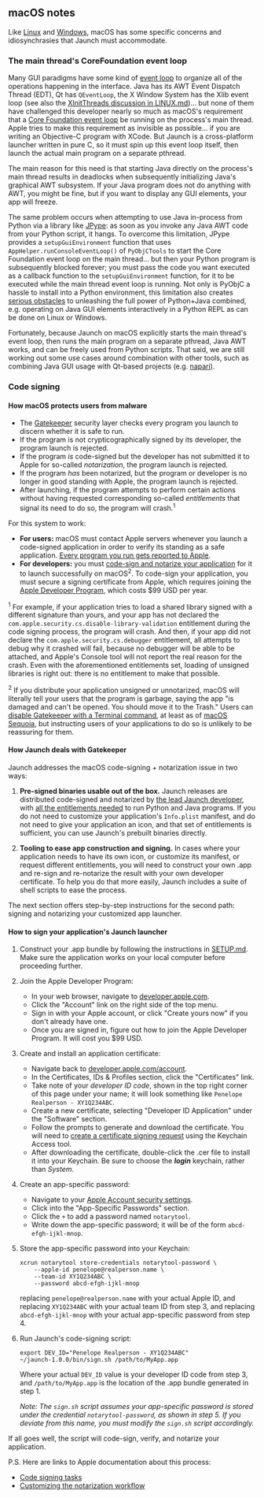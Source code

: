 ## macOS notes

Like [Linux](LINUX.md) and [Windows](WINDOWS.md), macOS has some specific concerns and idiosynchrasies that Jaunch must accommodate.

### The main thread's CoreFoundation event loop

Many GUI paradigms have some kind of [event loop](https://en.wikipedia.org/wiki/Event_loop) to organize all of the operations happening in the interface. Java has its AWT Event Dispatch Thread (EDT), Qt has `QEventLoop`, the X Window System has the Xlib event loop (see also the [XInitThreads discussion in LINUX.md](LINUX.md#xinitthreads))... but none of them have challenged this developer nearly so much as macOS's requirement that a [Core Foundation event loop](https://developer.apple.com/library/archive/documentation/Cocoa/Conceptual/Multithreading/RunLoopManagement/RunLoopManagement.html#//apple_ref/doc/uid/10000057i-CH16) be running on the process's main thread. Apple tries to make this requirement as invisible as possible... if you are writing an Objective-C program with XCode. But Jaunch is a cross-platform launcher written in pure C, so it must spin up this event loop itself, then launch the actual main program on a separate pthread.

The main reason for this need is that starting Java directly on the process's main thread results in deadlocks when subsequently initializing Java's graphical AWT subsystem. If your Java program does not do anything with AWT, you might be fine, but if you want to display any GUI elements, your app will freeze.

The same problem occurs when attempting to use Java in-process from Python via a library like [JPype](https://www.jpype.org/): as soon as you invoke any Java AWT code from your Python script, it hangs. To overcome this limitation, JPype provides a `setupGuiEnvironment` function that uses `AppHelper.runConsoleEventLoop()` of `PyObjCTools` to start the Core Foundation event loop on the main thread... but then your Python program is subsequently blocked forever; you must pass the code you want executed as a callback function to the `setupGuiEnvironment` function, for it to be executed while the main thread event loop is running. Not only is PyObjC a hassle to install into a Python environment, this limitation also creates [serious obstacles](https://github.com/imagej/pyimagej/issues?q=label%3Amacos-gui) to unleashing the full power of Python+Java combined, e.g. operating on Java GUI elements interactively in a Python REPL as can be done on Linux or Windows.

Fortunately, because Jaunch on macOS explicitly starts the main thread's event loop, then runs the main program on a separate pthread, Java AWT works, and can be freely used from Python scripts. That said, we are still working out some use cases around combination with other tools, such as combining Java GUI usage with Qt-based projects (e.g. [napari](https://napari.org/)).

### Code signing

#### How macOS protects users from malware

* The [Gatekeeper](https://en.wikipedia.org/wiki/Gatekeeper_%28macOS%29) security layer checks every program you launch to discern whether it is safe to run.
* If the program is not crypticographically signed by its developer, the program launch is rejected.
* If the program *is* code-signed but the developer has not submitted it to Apple for so-called *notarization*, the program launch is rejected.
* If the program *has* been notarized, but the program or developer is no longer in good standing with Apple, the program launch is rejected.
* After launching, if the program attempts to perform certain actions without having requested corresponding so-called *entitlements* that signal its need to do so, the program will crash.<sup>1</sup>

For this system to work:
* **For users:** macOS must contact Apple servers whenever you launch a code-signed application in order to verify its standing as a safe application. [Every program you run gets reported to Apple](https://sneak.berlin/20201112/your-computer-isnt-yours/).
* **For developers:** you must [code-sign and notarize your application](https://developer.apple.com/documentation/xcode/packaging-mac-software-for-distribution) for it to launch successfully on macOS<sup>2</sup>. To code-sign your application, you must secure a signing certificate from Apple, which requires joining the [Apple Developer Program](https://developer.apple.com/programs/), which costs $99 USD per year.

<sup>1</sup> For example, if your application tries to load a shared library signed with a different signature than yours, and your app has not declared the `com.apple.security.cs.disable-library-validation` entitlement during the code signing process, the program will crash. And then, if your app did not declare the `com.apple.security.cs.debugger` entitlement, all attempts to debug why it crashed will fail, because no debugger will be able to be attached, and Apple's Console tool will not report the real reason for the crash. Even with the aforementioned entitlements set, loading of unsigned libraries is right out: there is no entitlement to make that possible.

<sup>2</sup> If you distribute your application unsigned or unnotarized, macOS will literally tell your users that the program is garbage, saying the app "is damaged and can't be opened. You should move it to the Trash." Users can [disable Gatekeeper with a Terminal command](https://www.makeuseof.com/how-to-disable-gatekeeper-mac/), at least as of [macOS Sequoia](https://en.wikipedia.org/wiki/MacOS_Sequoia), but instructing users of your applications to do so is unlikely to be reassuring for them.

#### How Jaunch deals with Gatekeeper

Jaunch addresses the macOS code-signing + notarization issue in two ways:

1. **Pre-signed binaries usable out of the box.** Jaunch releases are distributed code-signed and notarized by [the lead Jaunch developer](https://github.com/ctrueden), with [all the entitlements needed](../configs/entitlements.plist) to run Python and Java programs. If you do not need to customize your application's `Info.plist` manifest, and do not need to give your application an icon, and that set of entitlements is sufficient, you can use Jaunch's prebuilt binaries directly.

2. **Tooling to ease app construction and signing.** In cases where your application needs to have its own icon, or customize its manifest, or request different entitlements, you will need to construct your own .app and re-sign and re-notarize the result with your own developer certificate. To help you do that more easily, Jaunch includes a suite of shell scripts to ease the process.

The next section offers step-by-step instructions for the second path: signing and notarizing your customized app launcher.

#### How to sign your application's Jaunch launcher

1. Construct your .app bundle by following the instructions in [SETUP.md](SETUP.md). Make sure the application works on your local computer before proceeding further.

2. Join the Apple Developer Program:
   * In your web browser, navigate to [developer.apple.com](https://developer.apple.com/).
   * Click the "Account" link on the right side of the top menu.
   * Sign in with your Apple account, or click "Create yours now" if you don't already have one.
   * Once you are signed in, figure out how to join the Apple Developer Program. It will cost you $99 USD.

3. Create and install an application certificate:
   * Navigate back to [developer.apple.com/account](https://developer.apple.com/account).
   * In the Certificates, IDs & Profiles section, click the "Certificates" link.
   * Take note of your *developer ID code*, shown in the top right corner of this page under your name; it will look something like `Penelope Realperson - XY1Q234ABC`.
   * Create a new certificate, selecting "Developer ID Application" under the "Software" section.
   * Follow the prompts to generate and download the certificate. You will need to [create a certificate signing request](https://developer.apple.com/help/account/create-certificates/create-a-certificate-signing-request) using the Keychain Access tool.
   * After downloading the certificate, double-click the .cer file to install it into your Keychain. Be sure to choose the ***login*** keychain, rather than *System*.

4. Create an app-specific password:
   - Navigate to your [Apple Account security settings](https://account.apple.com/account/manage/section/security).
   - Click into the "App-Specific Passwords" section.
   - Click the `+` to add a password named `notarytool`.
   - Write down the app-specific password; it will be of the form `abcd-efgh-ijkl-mnop`.

5. Store the app-specific password into your Keychain:
   ```shell
   xcrun notarytool store-credentials notarytool-password \
       --apple-id penelope@realperson.name \
       --team-id XY1Q234ABC \
       --password abcd-efgh-ijkl-mnop
   ```
   replacing `penelope@realperson.name` with your actual Apple ID, and
   replacing `XY1Q234ABC` with your actual team ID from step 3, and
   replacing `abcd-efgh-ijkl-mnop` with your actual app-specific password from step 4.

6. Run Jaunch's code-signing script:
   ```shell
   export DEV_ID="Penelope Realperson - XY1Q234ABC"
   ~/jaunch-1.0.0/bin/sign.sh /path/to/MyApp.app
   ```
   Where your actual `DEV_ID` value is your developer ID code from step 3, and
   `/path/to/MyApp.app` is the location of the .app bundle generated in step 1.

   *Note: The `sign.sh` script assumes your app-specific password is stored
   under the credential `notarytool-password`, as shown in step 5. If you
   deviate from this name, you must modify the `sign.sh` script accordingly.*

If all goes well, the script will code-sign, verify, and notarize your application.

P.S. Here are links to Apple documentation about this process:
* [Code signing tasks](https://developer.apple.com/library/archive/documentation/Security/Conceptual/CodeSigningGuide/Procedures/Procedures.html)
* [Customizing the notarization workflow](https://developer.apple.com/documentation/security/customizing-the-notarization-workflow)
